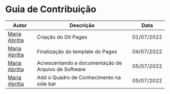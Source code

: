 # Guia de Contribuição

|  Autor | Descrição | Data |
|--|--|--|
| [Maria Abritta](https://github.com/MariaAbritta) | Criação do Git Pages | 01/07/2022|
| [Maria Abritta](https://github.com/MariaAbritta) | Finalização do template do Pages | 04/07/2022|
| [Maria Abritta](https://github.com/MariaAbritta) | Acrescentando a documentação de Arquivo de Software | 05/07/2022|
| [Maria Abritta](https://github.com/MariaAbritta) | Add o Quadro de Conhecimento na side bar | 05/07/2022|

